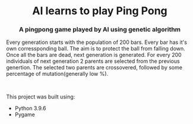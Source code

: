 <h1 align='center'> AI learns to play Ping Pong </h1>
<h3 align='center'> A pingpong game played by AI using genetic algorithm</h3>


Every generation starts with the population of 200 bars. Every bar has it's own corressponding ball. The aim is to protect the ball from falling down. Once all the bars are dead, next generation is generated. For every 200 individuals of next generation 2 parents are selected from the previous genertion. The selected two parents are crossovered, followed by some percentage of mutation(generally low %).
<br>

<br>

This project was built using:
- Python 3.9.6
- Pygame


